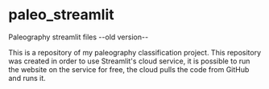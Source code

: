 # paleo_streamlit
Paleography streamlit files
--old version--


This is a repository of my paleography classification project.
This repository was created in order to use Streamlit's cloud service,
it is possible to run the website on the service for free,
the cloud pulls the code from GitHub and runs it.
